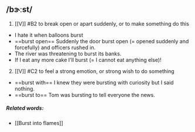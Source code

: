 ## /bɝːst/ 
1. [[V]]
#B2
to break open or apart suddenly, or to make something do this

- I hate it when balloons burst
- ==burst open==
Suddenly the door burst open (= opened suddenly and forcefully) and officers rushed in.
- The river was threatening to burst its banks.
- If I eat any more cake I'll burst (= I cannot eat anything else)!

2. [[V]]
#C2
to feel a strong emotion, or strong wish to do something

- ==burst with== 
I knew they were bursting with curiosity but I said nothing.
- ==burst to== 
Tom was bursting to tell everyone the news.

##### Related words:
- [[Burst into flames]]